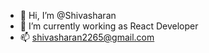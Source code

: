 - 👋 Hi, I’m @Shivasharan
- 🌱 I’m currently working as React Developer
- 📫 shivasharan2265@gmail.com


<!---
Shivasharan2265/Shivasharan2265 is a ✨ special ✨ repository because its `README.md` (this file) appears on your GitHub profile.
You can click the Preview link to take a look at your changes.
--->
